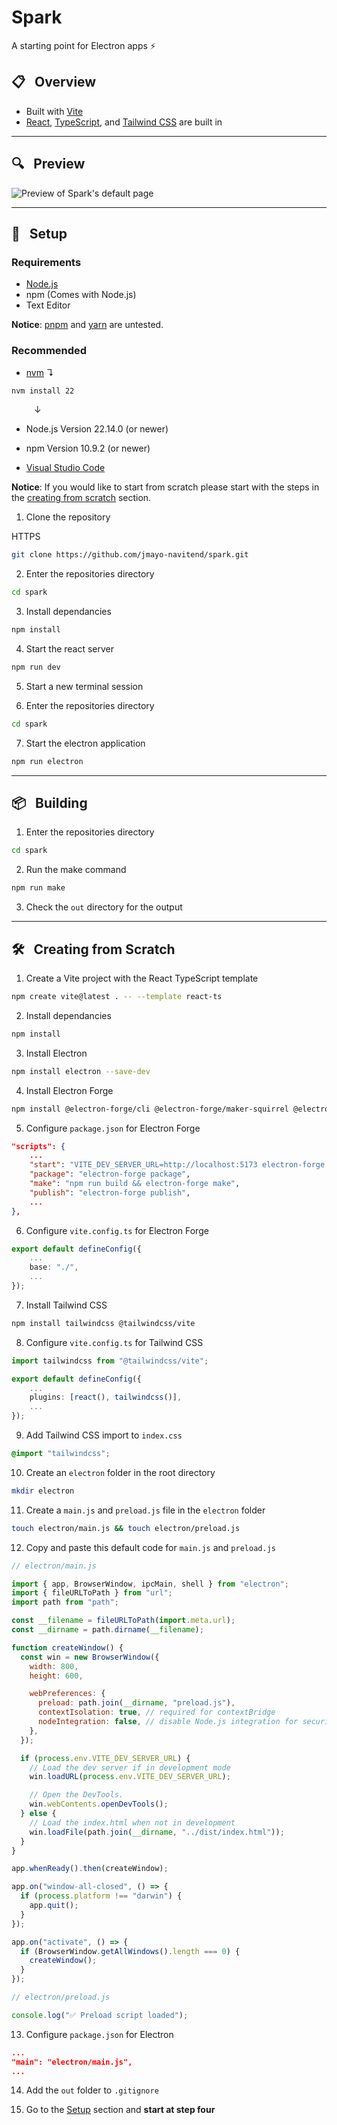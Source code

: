 # Spark

A starting point for Electron apps ⚡️

## 📋 &nbsp; Overview

- Built with [Vite](https://vite.dev)
- [React](https://react.dev/), [TypeScript](https://www.typescriptlang.org/), and [Tailwind CSS](https://tailwindcss.com/) are built in

---

## 🔍 &nbsp; Preview

![Preview of Spark's default page](./assets/Default%20Page.png)

---

## 🛫 &nbsp; Setup

### Requirements

- [Node.js](https://nodejs.org/)
- npm (Comes with Node.js)
- Text Editor

**Notice**: [pnpm](https://pnpm.io/) and [yarn](https://yarnpkg.com/) are untested.

### Recommended

- [nvm](https://github.com/nvm-sh/nvm) &#8628;

```bash
nvm install 22
```

&emsp; &emsp; &#8595;

- Node.js Version 22.14.0 (or newer)
- npm Version 10.9.2 (or newer)

- [Visual Studio Code](https://code.visualstudio.com/)

**Notice**: If you would like to start from scratch please start with the steps in the [creating from scratch](#creating-from-scratch) section.

1. Clone the repository

HTTPS

```bash
git clone https://github.com/jmayo-navitend/spark.git
```

2. Enter the repositories directory

```bash
cd spark
```

3. Install dependancies

```bash
npm install
```

4. Start the react server

```bash
npm run dev
```

5. Start a new terminal session

6. Enter the repositories directory

```bash
cd spark
```

7. Start the electron application

```bash
npm run electron
```

---

## 📦 &nbsp; Building

1. Enter the repositories directory

```bash
cd spark
```

2. Run the make command

```bash
npm run make
```

3. Check the `out` directory for the output

---

## 🛠️ &nbsp; Creating from Scratch

1. Create a Vite project with the React TypeScript template

```bash
npm create vite@latest . -- --template react-ts
```

2. Install dependancies

```bash
npm install
```

3. Install Electron

```bash
npm install electron --save-dev
```

4. Install Electron Forge

```bash
npm install @electron-forge/cli @electron-forge/maker-squirrel @electron-forge/maker-deb @electron-forge/maker-rpm @electron-forge/maker-zip --save-dev
```

5. Configure `package.json` for Electron Forge

```json
"scripts": {
    ...
    "start": "VITE_DEV_SERVER_URL=http://localhost:5173 electron-forge start",
    "package": "electron-forge package",
    "make": "npm run build && electron-forge make",
    "publish": "electron-forge publish",
    ...
},
```

6. Configure `vite.config.ts` for Electron Forge

```ts
export default defineConfig({
    ...
    base: "./",
    ...
});
```

7. Install Tailwind CSS

```bash
npm install tailwindcss @tailwindcss/vite
```

8. Configure `vite.config.ts` for Tailwind CSS

```ts
import tailwindcss from "@tailwindcss/vite";

export default defineConfig({
    ...
    plugins: [react(), tailwindcss()],
    ...
});
```

9. Add Tailwind CSS import to `index.css`

```css
@import "tailwindcss";
```

10. Create an `electron` folder in the root directory

```bash
mkdir electron
```

11. Create a `main.js` and `preload.js` file in the `electron` folder

```bash
touch electron/main.js && touch electron/preload.js
```

12. Copy and paste this default code for `main.js` and `preload.js`

```js
// electron/main.js

import { app, BrowserWindow, ipcMain, shell } from "electron";
import { fileURLToPath } from "url";
import path from "path";

const __filename = fileURLToPath(import.meta.url);
const __dirname = path.dirname(__filename);

function createWindow() {
  const win = new BrowserWindow({
    width: 800,
    height: 600,

    webPreferences: {
      preload: path.join(__dirname, "preload.js"),
      contextIsolation: true, // required for contextBridge
      nodeIntegration: false, // disable Node.js integration for security
    },
  });

  if (process.env.VITE_DEV_SERVER_URL) {
    // Load the dev server if in development mode
    win.loadURL(process.env.VITE_DEV_SERVER_URL);

    // Open the DevTools.
    win.webContents.openDevTools();
  } else {
    // Load the index.html when not in development
    win.loadFile(path.join(__dirname, "../dist/index.html"));
  }
}

app.whenReady().then(createWindow);

app.on("window-all-closed", () => {
  if (process.platform !== "darwin") {
    app.quit();
  }
});

app.on("activate", () => {
  if (BrowserWindow.getAllWindows().length === 0) {
    createWindow();
  }
});
```

```js
// electron/preload.js

console.log("✅ Preload script loaded");
```

13. Configure `package.json` for Electron

```json
...
"main": "electron/main.js",
...
```

14. Add the `out` folder to `.gitignore`

15. Go to the [Setup](#setup) section and **start at step four**
